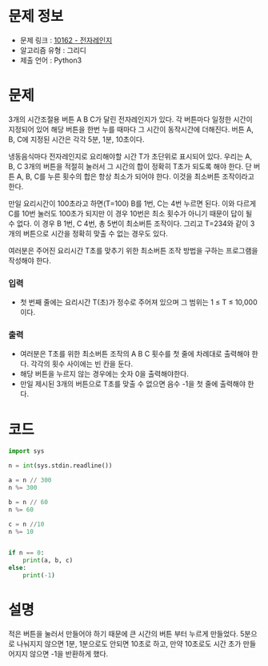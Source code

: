 # 문제 정보
- 문제 링크 : [10162 - 전자레인지](https://www.acmicpc.net/problem/10162)
- 알고리즘 유형 : 그리디
- 제출 언어 : Python3

# 문제
3개의 시간조절용 버튼 A B C가 달린 전자레인지가 있다. 각 버튼마다 일정한 시간이 지정되어 있어 해당 버튼을 한번 누를 때마다 그 시간이 동작시간에 더해진다. 버튼 A, B, C에 지정된 시간은 각각 5분, 1분, 10초이다.

냉동음식마다 전자레인지로 요리해야할 시간 T가 초단위로 표시되어 있다. 우리는 A, B, C 3개의 버튼을 적절히 눌러서 그 시간의 합이 정확히 T초가 되도록 해야 한다. 단 버튼 A, B, C를 누른 횟수의 합은 항상 최소가 되어야 한다. 이것을 최소버튼 조작이라고 한다.

만일 요리시간이 100초라고 하면(T=100) B를 1번, C는 4번 누르면 된다. 이와 다르게 C를 10번 눌러도 100초가 되지만 이 경우 10번은 최소 횟수가 아니기 때문이 답이 될 수 없다. 이 경우 B 1번, C 4번, 총 5번이 최소버튼 조작이다. 그리고 T=234와 같이 3개의 버튼으로 시간을 정확히 맞출 수 없는 경우도 있다.

여러분은 주어진 요리시간 T초를 맞추기 위한 최소버튼 조작 방법을 구하는 프로그램을 작성해야 한다.

### 입력
- 첫 번째 줄에는 요리시간 T(초)가 정수로 주어져 있으며 그 범위는 1 ≤ T ≤ 10,000 이다.

### 출력
- 여러분은 T초를 위한 최소버튼 조작의 A B C 횟수를 첫 줄에 차례대로 출력해야 한다. 각각의 횟수 사이에는 빈 칸을 둔다.
- 해당 버튼을 누르지 않는 경우에는 숫자 0을 출력해야한다.
- 만일 제시된 3개의 버튼으로 T초를 맞출 수 없으면 음수 -1을 첫 줄에 출력해야 한다.

# 코드
```python
import sys

n = int(sys.stdin.readline())

a = n // 300
n %= 300

b = n // 60
n %= 60

c = n //10
n %= 10


if n == 0:
    print(a, b, c)
else:
    print(-1)
```

# 설명
적은 버튼을 눌러서 만들어야 하기 때문에 큰 시간의 버튼 부터 누르게 만들었다. 5분으로 나눠지지 않으면 1분, 1분으로도 안되면 10초로 하고, 만약 10초로도 시간 초가 만들어지지 않으면 -1을 반환하게 했다.
